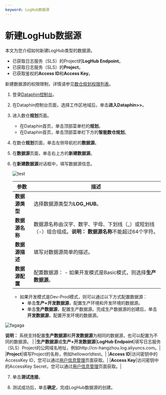 ```yaml
---
keyword: LogHub数据源
---
```


# 新建LogHub数据源

本文为您介绍如何新建LogHub类型的数据源。

-   已获取日志服务（SLS）的Project的**LogHub Endpoint**。
-   已获取日志服务（SLS）的**Project**。
-   已获取鉴权的**Access ID**和**Access Key**。

新建数据源的权限限制，详情请参见[数仓规划权限列表](/cn.zh-CN/权限管理/数仓规划权限列表.md)。

1.  登录[Dataphin控制台](https://dataphin.console.aliyun.com/workingArea)。

2.  在Dataphin控制台页面，选择工作区地域后，单击**进入Dataphin\>\>**。

3.  进入数仓**规划**页面。

    -   在Dataphin首页，单击顶部菜单栏的**规划**。
    -   在Dataphin首页，单击顶部菜单栏下方的**智能数仓规划**。
4.  在数仓**规划**页面，单击左侧导航栏的**数据源**。

5.  在**数据源**页面，单击右上方的**新建数据源**。

6.  在**新建数据源**对话框中，填写数据源信息。

    ![test](https://static-aliyun-doc.oss-accelerate.aliyuncs.com/assets/img/zh-CN/6855209951/p132206.png)

    |参数|描述|
    |--|--|
    |**数据源类型**|选择数据源类型为**LOG\_HUB**。|
    |**数据源名称**|数据源名称由汉字、数字、字母、下划线（\_）或短划线（-）组合组成。**说明：** **数据源名称**不能超过64个字符。 |
    |**数据源描述**|填写对数据源简单的描述。|
    |**数据源配置**|配置数据源：     -   如果开发模式是Basic模式，则选择**生产数据源**。
    -   如果开发模式是Dev-Prod模式，则可以通过以下方式配置数据源：
        -   单击**生产+开发数据源**，配置生产环境和开发环境的数据源。
        -   单击**生产数据源**，配置生产数据源。完成生产数据源的创建后，单击**开发数据源**，配置开发环境的数据源。

![fagaga](https://static-aliyun-doc.oss-accelerate.aliyuncs.com/assets/img/zh-CN/6278209951/p93912.png)

**说明：** 系统支持配置**生产数据源**和**开发数据源**为相同的数据源，也可以配置为不同的数据源。 |
    |**生产数据源**或**生产+开发数据源**|**LogHub Endpoint**|填写日志服务（SLS）Project的公网域名地址，例如http://cn-hangzhou.log.aliyuncs.com。|
    |**Project**|填写Project的名称，例如helloworldtest。|
    |**Access ID**|访问密钥中的AccessKey ID，您可以通过[用户信息管理](https://usercenter.console.aliyun.com/)页面获取。|
    |**Access Key**|访问密钥中的AccessKey Secret，您可以通过[用户信息管理](https://usercenter.console.aliyun.com/)页面获取。|

7.  单击**测试连接**。

8.  测试成功后，单击**确定**，完成LogHub数据源的创建。


